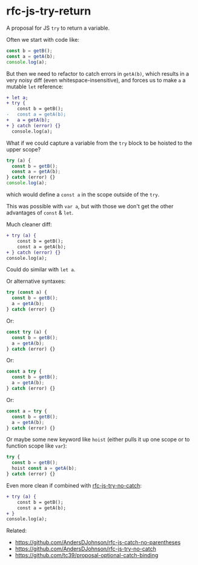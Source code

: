 # rfc-js-try-return
A proposal for JS `try` to return a variable.

Often we start with code like:

```js
const b = getB();
const a = getA(b);
console.log(a);
```

But then we need to refactor to catch errors in `getA(b)`,
which results in a very noisy diff (even whitespace-insensitive),
and forces us to make `a` a mutable `let` reference:

```diff
+ let a;
+ try {
    const b = getB();
-   const a = getA(b);
+   a = getA(b);
+ } catch (error) {}
  console.log(a);
```

What if we could capture a variable from the `try` block to be hoisted to the upper scope?

```js
try (a) {
  const b = getB();
  const a = getA(b);
} catch (error) {}
console.log(a);
```

which would define a `const a` in the scope outside of the `try`.

This was possible with `var a`, but with those we don't get the other advantages of `const` & `let`.

Much cleaner diff:

```diff
+ try (a) {
    const b = getB();
    const a = getA(b);
+ } catch (error) {}
console.log(a);
```

Could do similar with `let a`.

Or alternative syntaxes:

```js
try (const a) {
  const b = getB();
  a = getA(b);
} catch (error) {}
```

Or:

```js
const try (a) {
  const b = getB();
  a = getA(b);
} catch (error) {}
```

Or:

```js
const a try {
  const b = getB();
  a = getA(b);
} catch (error) {}
```

Or:

```js
const a = try {
  const b = getB();
  a = getA(b);
} catch (error) {}
```

Or maybe some new keyword like `hoist` (either pulls it up one scope or to function scope like `var`):

```js
try {
  const b = getB();
  hoist const a = getA(b);
} catch (error) {}
```

Even more clean if combined with [rfc-js-try-no-catch](https://github.com/AndersDJohnson/rfc-js-try-no-catch):

```diff
+ try (a) {
    const b = getB();
    const a = getA(b);
+ }
console.log(a);
```

Related:
* https://github.com/AndersDJohnson/rfc-js-catch-no-parentheses
* https://github.com/AndersDJohnson/rfc-js-try-no-catch
* https://github.com/tc39/proposal-optional-catch-binding
